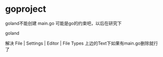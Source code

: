 # goproject

goland不能创建 main.go 可能是go的约束吧，以后在研究下

goland

解决  File | Settings | Editor | File Types 上边的Text下如果有main.go删除就行了